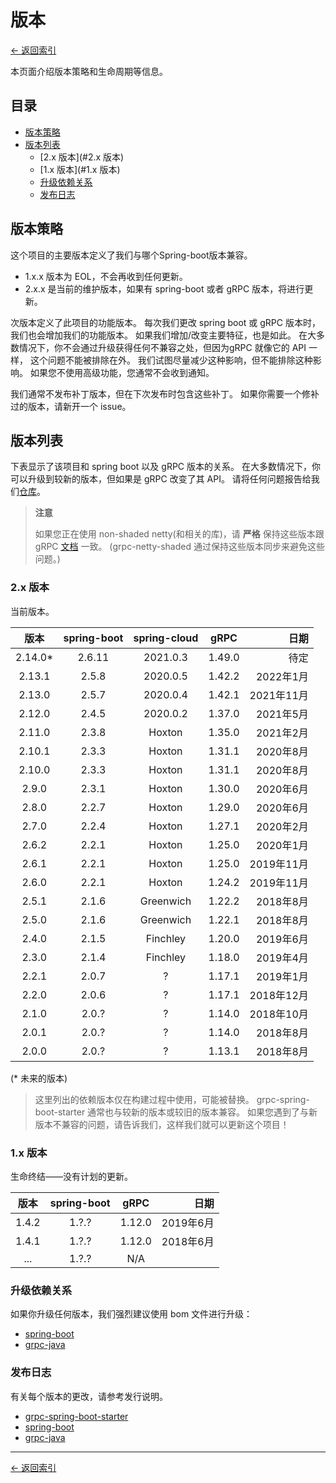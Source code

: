 # 版本

[<- 返回索引](index.md)

本页面介绍版本策略和生命周期等信息。

## 目录 <!-- omit in toc -->

- [版本策略](#版本策略)
- [版本列表](#版本列表)
  - [2.x 版本](#2.x 版本)
  - [1.x 版本](#1.x 版本)
  - [升级依赖关系](#升级依赖关系)
  - [发布日志](#发布日志)

## 版本策略

这个项目的主要版本定义了我们与哪个Spring-boot版本兼容。

- 1.x.x 版本为 EOL，不会再收到任何更新。
- 2.x.x 是当前的维护版本，如果有 spring-boot 或者 gRPC 版本，将进行更新。

次版本定义了此项目的功能版本。 每次我们更改 spring boot 或 gRPC 版本时，我们也会增加我们的功能版本。 如果我们增加/改变主要特征，也是如此。 在大多数情况下，你不会通过升级获得任何不兼容之处，但因为gRPC 就像它的 API 一样， 这个问题不能被排除在外。 我们试图尽量减少这种影响，但不能排除这种影响。 如果您不使用高级功能，您通常不会收到通知。

我们通常不发布补丁版本，但在下次发布时包含这些补丁。 如果你需要一个修补过的版本，请新开一个 issue。

## 版本列表

下表显示了该项目和 spring boot 以及 gRPC 版本的关系。 在大多数情况下，你可以升级到较新的版本，但如果是 gRPC 改变了其 API。 请将任何问题报告给我们[仓库](https://github.com/yidongnan/grpc-spring-boot-starter/issues)。

> **注意**
> 
> 如果您正在使用 non-shaded netty(和相关的库)，请 **严格** 保持这些版本跟 gRPC [文档](https://github.com/grpc/grpc-java/blob/master/SECURITY.md#netty) 一致。 (grpc-netty-shaded 通过保持这些版本同步来避免这些问题。)

### 2.x 版本

当前版本。

|     版本     | spring-boot | spring-cloud |  gRPC  |       日期 |
|:----------:|:-----------:|:------------:|:------:| --------:|
| 2.14.0\* |   2.6.11    |   2021.0.3   | 1.49.0 |       待定 |
|   2.13.1   |    2.5.8    |   2020.0.5   | 1.42.2 |  2022年1月 |
|   2.13.0   |    2.5.7    |   2020.0.4   | 1.42.1 | 2021年11月 |
|   2.12.0   |    2.4.5    |   2020.0.2   | 1.37.0 |  2021年5月 |
|   2.11.0   |    2.3.8    |    Hoxton    | 1.35.0 |  2021年2月 |
|   2.10.1   |    2.3.3    |    Hoxton    | 1.31.1 |  2020年8月 |
|   2.10.0   |    2.3.3    |    Hoxton    | 1.31.1 |  2020年8月 |
|   2.9.0    |    2.3.1    |    Hoxton    | 1.30.0 |  2020年6月 |
|   2.8.0    |    2.2.7    |    Hoxton    | 1.29.0 |  2020年6月 |
|   2.7.0    |    2.2.4    |    Hoxton    | 1.27.1 |  2020年2月 |
|   2.6.2    |    2.2.1    |    Hoxton    | 1.25.0 |  2020年1月 |
|   2.6.1    |    2.2.1    |    Hoxton    | 1.25.0 | 2019年11月 |
|   2.6.0    |    2.2.1    |    Hoxton    | 1.24.2 | 2019年11月 |
|   2.5.1    |    2.1.6    |  Greenwich   | 1.22.2 |  2018年8月 |
|   2.5.0    |    2.1.6    |  Greenwich   | 1.22.1 |  2018年8月 |
|   2.4.0    |    2.1.5    |   Finchley   | 1.20.0 |  2019年6月 |
|   2.3.0    |    2.1.4    |   Finchley   | 1.18.0 |  2019年4月 |
|   2.2.1    |    2.0.7    |      ?       | 1.17.1 |  2019年1月 |
|   2.2.0    |    2.0.6    |      ?       | 1.17.1 | 2018年12月 |
|   2.1.0    |    2.0.?    |      ?       | 1.14.0 | 2018年10月 |
|   2.0.1    |    2.0.?    |      ?       | 1.14.0 |  2018年8月 |
|   2.0.0    |    2.0.?    |      ?       | 1.13.1 |  2018年8月 |

(\* 未来的版本)

> 这里列出的依赖版本仅在构建过程中使用，可能被替换。 grpc-spring-boot-starter 通常也与较新的版本或较旧的版本兼容。 如果您遇到了与新版本不兼容的问题，请告诉我们，这样我们就可以更新这个项目！

### 1.x 版本

生命终结——没有计划的更新。

|  版本   | spring-boot |  gRPC  |      日期 |
|:-----:|:-----------:|:------:| -------:|
| 1.4.2 |    1.?.?    | 1.12.0 | 2019年6月 |
| 1.4.1 |    1.?.?    | 1.12.0 | 2018年6月 |
|  ...  |    1.?.?    |  N/A   |         |

### 升级依赖关系

如果你升级任何版本，我们强烈建议使用 bom 文件进行升级：

- [spring-boot](https://mvnrepository.com/artifact/org.springframework.boot/spring-boot-starter-parent)
- [grpc-java](https://mvnrepository.com/artifact/io.grpc/grpc-bom)

### 发布日志

有关每个版本的更改，请参考发行说明。

- [grpc-spring-boot-starter](https://github.com/yidongnan/grpc-spring-boot-starter/releases)
- [spring-boot](https://github.com/spring-projects/spring-boot/releases)
- [grpc-java](https://github.com/grpc/grpc-java/releases)

---

[<- 返回索引](index.md)
